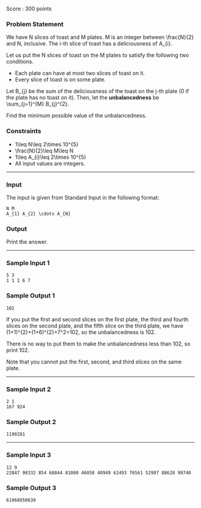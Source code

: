 Score : 300 points

### Problem Statement

We have N slices of toast and M plates. M is an integer between \frac{N}{2} and N, inclusive. The i-th slice of toast has a deliciousness of A\_{i}.

Let us put the N slices of toast on the M plates to satisfy the following two conditions.

* Each plate can have at most two slices of toast on it.
* Every slice of toast is on some plate.

Let B\_{j} be the sum of the deliciousness of the toast on the j-th plate (0 if the plate has no toast on it). Then, let the **unbalancedness** be \sum\_{j=1}^{M} B\_{j}^{2}.

Find the minimum possible value of the unbalancedness.

### Constraints

* 1\leq N\leq 2\times 10^{5}
* \frac{N}{2}\leq M\leq N
* 1\leq A\_{i}\leq 2\times 10^{5}
* All input values are integers.

---

### Input

The input is given from Standard Input in the following format:

```
N M
A_{1} A_{2} \cdots A_{N}
```

### Output

Print the answer.

---

### Sample Input 1

```
5 3
1 1 1 6 7
```

### Sample Output 1

```
102
```

If you put the first and second slices on the first plate,
the third and fourth slices on the second plate, and
the fifth slice on the third plate,
we have (1+1)^{2}+(1+6)^{2}+7^2=102, so the unbalancedness is 102.

There is no way to put them to make the unbalancedness less than 102, so print 102.

Note that you cannot put the first, second, and third slices on the same plate.

---

### Sample Input 2

```
2 1
167 924
```

### Sample Output 2

```
1190281
```

---

### Sample Input 3

```
12 9
22847 98332 854 68844 81080 46058 40949 62493 76561 52907 88628 99740
```

### Sample Output 3

```
61968950639
```
